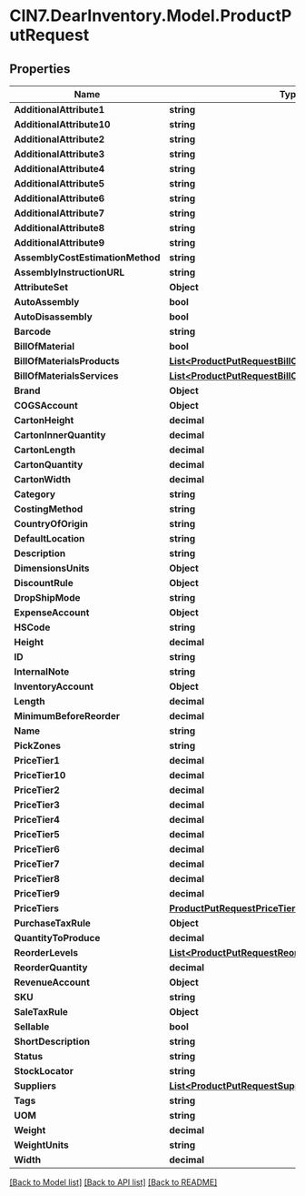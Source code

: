 # CIN7.DearInventory.Model.ProductPutRequest

## Properties

| Name                             | Type                                                                                                              | Description | Notes      |
| -------------------------------- | ----------------------------------------------------------------------------------------------------------------- | ----------- | ---------- |
| **AdditionalAttribute1**         | **string**                                                                                                        |             | [optional] |
| **AdditionalAttribute10**        | **string**                                                                                                        |             | [optional] |
| **AdditionalAttribute2**         | **string**                                                                                                        |             | [optional] |
| **AdditionalAttribute3**         | **string**                                                                                                        |             | [optional] |
| **AdditionalAttribute4**         | **string**                                                                                                        |             | [optional] |
| **AdditionalAttribute5**         | **string**                                                                                                        |             | [optional] |
| **AdditionalAttribute6**         | **string**                                                                                                        |             | [optional] |
| **AdditionalAttribute7**         | **string**                                                                                                        |             | [optional] |
| **AdditionalAttribute8**         | **string**                                                                                                        |             | [optional] |
| **AdditionalAttribute9**         | **string**                                                                                                        |             | [optional] |
| **AssemblyCostEstimationMethod** | **string**                                                                                                        |             | [optional] |
| **AssemblyInstructionURL**       | **string**                                                                                                        |             | [optional] |
| **AttributeSet**                 | **Object**                                                                                                        |             | [optional] |
| **AutoAssembly**                 | **bool**                                                                                                          |             | [optional] |
| **AutoDisassembly**              | **bool**                                                                                                          |             | [optional] |
| **Barcode**                      | **string**                                                                                                        |             | [optional] |
| **BillOfMaterial**               | **bool**                                                                                                          |             | [optional] |
| **BillOfMaterialsProducts**      | [**List&lt;ProductPutRequestBillOfMaterialsProductsInner&gt;**](ProductPutRequestBillOfMaterialsProductsInner.md) |             | [optional] |
| **BillOfMaterialsServices**      | [**List&lt;ProductPutRequestBillOfMaterialsServicesInner&gt;**](ProductPutRequestBillOfMaterialsServicesInner.md) |             | [optional] |
| **Brand**                        | **Object**                                                                                                        |             | [optional] |
| **COGSAccount**                  | **Object**                                                                                                        |             | [optional] |
| **CartonHeight**                 | **decimal**                                                                                                       |             | [optional] |
| **CartonInnerQuantity**          | **decimal**                                                                                                       |             | [optional] |
| **CartonLength**                 | **decimal**                                                                                                       |             | [optional] |
| **CartonQuantity**               | **decimal**                                                                                                       |             | [optional] |
| **CartonWidth**                  | **decimal**                                                                                                       |             | [optional] |
| **Category**                     | **string**                                                                                                        |             | [optional] |
| **CostingMethod**                | **string**                                                                                                        |             | [optional] |
| **CountryOfOrigin**              | **string**                                                                                                        |             | [optional] |
| **DefaultLocation**              | **string**                                                                                                        |             | [optional] |
| **Description**                  | **string**                                                                                                        |             | [optional] |
| **DimensionsUnits**              | **Object**                                                                                                        |             | [optional] |
| **DiscountRule**                 | **Object**                                                                                                        |             | [optional] |
| **DropShipMode**                 | **string**                                                                                                        |             | [optional] |
| **ExpenseAccount**               | **Object**                                                                                                        |             | [optional] |
| **HSCode**                       | **string**                                                                                                        |             | [optional] |
| **Height**                       | **decimal**                                                                                                       |             | [optional] |
| **ID**                           | **string**                                                                                                        |             | [optional] |
| **InternalNote**                 | **string**                                                                                                        |             | [optional] |
| **InventoryAccount**             | **Object**                                                                                                        |             | [optional] |
| **Length**                       | **decimal**                                                                                                       |             | [optional] |
| **MinimumBeforeReorder**         | **decimal**                                                                                                       |             | [optional] |
| **Name**                         | **string**                                                                                                        |             | [optional] |
| **PickZones**                    | **string**                                                                                                        |             | [optional] |
| **PriceTier1**                   | **decimal**                                                                                                       |             | [optional] |
| **PriceTier10**                  | **decimal**                                                                                                       |             | [optional] |
| **PriceTier2**                   | **decimal**                                                                                                       |             | [optional] |
| **PriceTier3**                   | **decimal**                                                                                                       |             | [optional] |
| **PriceTier4**                   | **decimal**                                                                                                       |             | [optional] |
| **PriceTier5**                   | **decimal**                                                                                                       |             | [optional] |
| **PriceTier6**                   | **decimal**                                                                                                       |             | [optional] |
| **PriceTier7**                   | **decimal**                                                                                                       |             | [optional] |
| **PriceTier8**                   | **decimal**                                                                                                       |             | [optional] |
| **PriceTier9**                   | **decimal**                                                                                                       |             | [optional] |
| **PriceTiers**                   | [**ProductPutRequestPriceTiers**](ProductPutRequestPriceTiers.md)                                                 |             | [optional] |
| **PurchaseTaxRule**              | **Object**                                                                                                        |             | [optional] |
| **QuantityToProduce**            | **decimal**                                                                                                       |             | [optional] |
| **ReorderLevels**                | [**List&lt;ProductPutRequestReorderLevelsInner&gt;**](ProductPutRequestReorderLevelsInner.md)                     |             | [optional] |
| **ReorderQuantity**              | **decimal**                                                                                                       |             | [optional] |
| **RevenueAccount**               | **Object**                                                                                                        |             | [optional] |
| **SKU**                          | **string**                                                                                                        |             | [optional] |
| **SaleTaxRule**                  | **Object**                                                                                                        |             | [optional] |
| **Sellable**                     | **bool**                                                                                                          |             | [optional] |
| **ShortDescription**             | **string**                                                                                                        |             | [optional] |
| **Status**                       | **string**                                                                                                        |             | [optional] |
| **StockLocator**                 | **string**                                                                                                        |             | [optional] |
| **Suppliers**                    | [**List&lt;ProductPutRequestSuppliersInner&gt;**](ProductPutRequestSuppliersInner.md)                             |             | [optional] |
| **Tags**                         | **string**                                                                                                        |             | [optional] |
| **UOM**                          | **string**                                                                                                        |             | [optional] |
| **Weight**                       | **decimal**                                                                                                       |             | [optional] |
| **WeightUnits**                  | **string**                                                                                                        |             | [optional] |
| **Width**                        | **decimal**                                                                                                       |             | [optional] |

[[Back to Model list]](../README.md#documentation-for-models) [[Back to API list]](../README.md#documentation-for-api-endpoints) [[Back to README]](../README.md)
